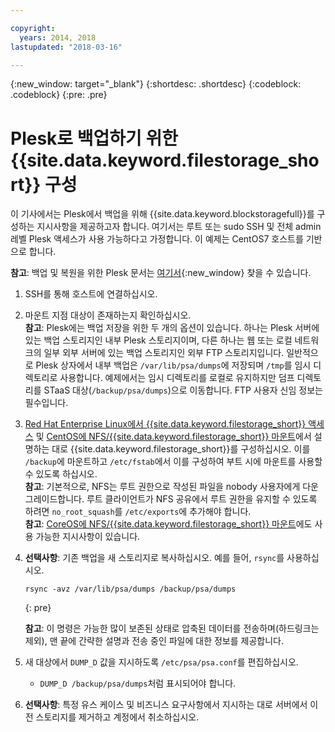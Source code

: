 ```yaml
---

copyright:
  years: 2014, 2018
lastupdated: "2018-03-16"

---
```

{:new_window: target="_blank"}
{:shortdesc: .shortdesc}
{:codeblock: .codeblock}
{:pre: .pre}
 
# Plesk로 백업하기 위한 {{site.data.keyword.filestorage_short}} 구성

이 기사에서는 Plesk에서 백업을 위해 {{site.data.keyword.blockstoragefull}}를 구성하는 지시사항을 제공하고자 합니다. 여기서는 루트 또는 sudo SSH 및 전체 admin 레벨 Plesk 액세스가 사용 가능하다고 가정합니다. 이 예제는 CentOS7 호스트를 기반으로 합니다. 

**참고**: 백업 및 복원을 위한 Plesk 문서는 [여기서](https://docs.plesk.com/en-US/12.5/administrator-guide/backing-up-and-restoration.59256/){:new_window} 찾을 수 있습니다. 

1. SSH를 통해 호스트에 연결하십시오. 

2. 마운트 지점 대상이 존재하는지 확인하십시오. <br />
   **참고**: Plesk에는 백업 저장을 위한 두 개의 옵션이 있습니다. 하나는 Plesk 서버에 있는 백업 스토리지인 내부 Plesk 스토리지이며, 다른 하나는 웹 또는 로컬 네트워크의 일부 외부 서버에 있는 백업 스토리지인 외부 FTP 스토리지입니다. 일반적으로 Plesk 상자에서 내부 백업은 `/var/lib/psa/dumps`에 저장되며 `/tmp`를 임시 디렉토리로 사용합니다. 예제에서는 임시 디렉토리를 로컬로 유지하지만 덤프 디렉토리를 STaaS 대상(`/backup/psa/dumps`)으로 이동합니다. FTP 사용자 신임 정보는 필수입니다. 
   
3. [Red Hat Enterprise Linux에서 {{site.data.keyword.filestorage_short}} 액세스](accessing-file-storage-linux.html) 및 [CentOS에 NFS/{{site.data.keyword.filestorage_short}} 마운트](mounting-nsf-file-storage.html)에서 설명하는 대로 {{site.data.keyword.filestorage_short}}를 구성하십시오. 이를 `/backup`에 마운트하고 `/etc/fstab`에서 이를 구성하여 부트 시에 마운트를 사용할 수 있도록 하십시오. <br />
   **참고**: 기본적으로, NFS는 루트 권한으로 작성된 파일을 nobody 사용자에게 다운그레이드합니다. 루트 클라이언트가 NFS 공유에서 루트 권한을 유지할 수 있도록 하려면 `no_root_squash`를 `/etc/exports`에 추가해야 합니다. <br />
   **참고**: [CoreOS에 NFS/{{site.data.keyword.filestorage_short}} 마운트](mounting-storage-coreos.html)에도 사용 가능한 지시사항이 있습니다. <br />

4. **선택사항**: 기존 백업을 새 스토리지로 복사하십시오. 예를 들어, `rsync`를 사용하십시오. 
   ```
   rsync -avz /var/lib/psa/dumps /backup/psa/dumps
   ```
   {: pre}
    
    **참고**: 이 명령은 가능한 많이 보존된 상태로 압축된 데이터를 전송하며(하드링크는 제외), 맨 끝에 간략한 설명과 전송 중인 파일에 대한 정보를 제공합니다. 
    
5. 새 대상에서 `DUMP_D` 값을 지시하도록 `/etc/psa/psa.conf`를 편집하십시오.  
    -  `DUMP_D /backup/psa/dumps`처럼 표시되어야 합니다.  

6. **선택사항**: 특정 유스 케이스 및 비즈니스 요구사항에서 지시하는 대로 서버에서 이전 스토리지를 제거하고 계정에서 취소하십시오. 

